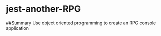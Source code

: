# jest-another-RPG

##Summary 
Use object oriented programming to create an RPG console application
